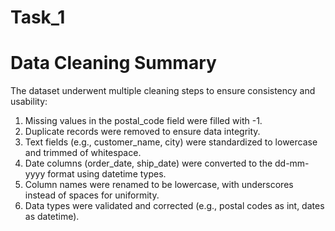 # Task_1
# Data Cleaning Summary
The dataset underwent multiple cleaning steps to ensure consistency and usability:

1) Missing values in the postal_code field were filled with -1.
2) Duplicate records were removed to ensure data integrity.
3) Text fields (e.g., customer_name, city) were standardized to lowercase and trimmed of whitespace.
4) Date columns (order_date, ship_date) were converted to the dd-mm-yyyy format using datetime types.
5) Column names were renamed to be lowercase, with underscores instead of spaces for uniformity.
6) Data types were validated and corrected (e.g., postal codes as int, dates as datetime).
